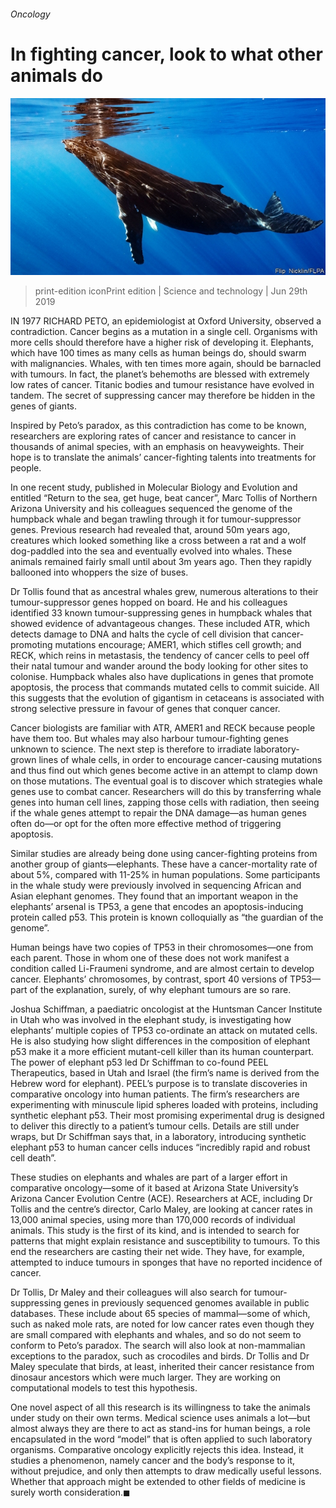 ###### Oncology

# In fighting cancer, look to what other animals do 

![image](images/20190629_STP001_1.jpg) 

> print-edition iconPrint edition | Science and technology | Jun 29th 2019 

IN 1977 RICHARD PETO, an epidemiologist at Oxford University, observed a contradiction. Cancer begins as a mutation in a single cell. Organisms with more cells should therefore have a higher risk of developing it. Elephants, which have 100 times as many cells as human beings do, should swarm with malignancies. Whales, with ten times more again, should be barnacled with tumours. In fact, the planet’s behemoths are blessed with extremely low rates of cancer. Titanic bodies and tumour resistance have evolved in tandem. The secret of suppressing cancer may therefore be hidden in the genes of giants. 

Inspired by Peto’s paradox, as this contradiction has come to be known, researchers are exploring rates of cancer and resistance to cancer in thousands of animal species, with an emphasis on heavyweights. Their hope is to translate the animals’ cancer-fighting talents into treatments for people. 

In one recent study, published in Molecular Biology and Evolution and entitled “Return to the sea, get huge, beat cancer”, Marc Tollis of Northern Arizona University and his colleagues sequenced the genome of the humpback whale and began trawling through it for tumour-suppressor genes. Previous research had revealed that, around 50m years ago, creatures which looked something like a cross between a rat and a wolf dog-paddled into the sea and eventually evolved into whales. These animals remained fairly small until about 3m years ago. Then they rapidly ballooned into whoppers the size of buses. 

Dr Tollis found that as ancestral whales grew, numerous alterations to their tumour-suppressor genes hopped on board. He and his colleagues identified 33 known tumour-suppressing genes in humpback whales that showed evidence of advantageous changes. These included ATR, which detects damage to DNA and halts the cycle of cell division that cancer-promoting mutations encourage; AMER1, which stifles cell growth; and RECK, which reins in metastasis, the tendency of cancer cells to peel off their natal tumour and wander around the body looking for other sites to colonise. Humpback whales also have duplications in genes that promote apoptosis, the process that commands mutated cells to commit suicide. All this suggests that the evolution of gigantism in cetaceans is associated with strong selective pressure in favour of genes that conquer cancer. 

Cancer biologists are familiar with ATR, AMER1 and RECK because people have them too. But whales may also harbour tumour-fighting genes unknown to science. The next step is therefore to irradiate laboratory-grown lines of whale cells, in order to encourage cancer-causing mutations and thus find out which genes become active in an attempt to clamp down on those mutations. The eventual goal is to discover which strategies whale genes use to combat cancer. Researchers will do this by transferring whale genes into human cell lines, zapping those cells with radiation, then seeing if the whale genes attempt to repair the DNA damage—as human genes often do—or opt for the often more effective method of triggering apoptosis. 

Similar studies are already being done using cancer-fighting proteins from another group of giants—elephants. These have a cancer-mortality rate of about 5%, compared with 11-25% in human populations. Some participants in the whale study were previously involved in sequencing African and Asian elephant genomes. They found that an important weapon in the elephants’ arsenal is TP53, a gene that encodes an apoptosis-inducing protein called p53. This protein is known colloquially as “the guardian of the genome”. 

Human beings have two copies of TP53 in their chromosomes—one from each parent. Those in whom one of these does not work manifest a condition called Li-Fraumeni syndrome, and are almost certain to develop cancer. Elephants’ chromosomes, by contrast, sport 40 versions of TP53—part of the explanation, surely, of why elephant tumours are so rare. 

Joshua Schiffman, a paediatric oncologist at the Huntsman Cancer Institute in Utah who was involved in the elephant study, is investigating how elephants’ multiple copies of TP53 co-ordinate an attack on mutated cells. He is also studying how slight differences in the composition of elephant p53 make it a more efficient mutant-cell killer than its human counterpart. The power of elephant p53 led Dr Schiffman to co-found PEEL Therapeutics, based in Utah and Israel (the firm’s name is derived from the Hebrew word for elephant). PEEL’s purpose is to translate discoveries in comparative oncology into human patients. The firm’s researchers are experimenting with minuscule lipid spheres loaded with proteins, including synthetic elephant p53. Their most promising experimental drug is designed to deliver this directly to a patient’s tumour cells. Details are still under wraps, but Dr Schiffman says that, in a laboratory, introducing synthetic elephant p53 to human cancer cells induces “incredibly rapid and robust cell death”. 

These studies on elephants and whales are part of a larger effort in comparative oncology—some of it based at Arizona State University’s Arizona Cancer Evolution Centre (ACE). Researchers at ACE, including Dr Tollis and the centre’s director, Carlo Maley, are looking at cancer rates in 13,000 animal species, using more than 170,000 records of individual animals. This study is the first of its kind, and is intended to search for patterns that might explain resistance and susceptibility to tumours. To this end the researchers are casting their net wide. They have, for example, attempted to induce tumours in sponges that have no reported incidence of cancer. 

Dr Tollis, Dr Maley and their colleagues will also search for tumour-suppressing genes in previously sequenced genomes available in public databases. These include about 65 species of mammal—some of which, such as naked mole rats, are noted for low cancer rates even though they are small compared with elephants and whales, and so do not seem to conform to Peto’s paradox. The search will also look at non-mammalian exceptions to the paradox, such as crocodiles and birds. Dr Tollis and Dr Maley speculate that birds, at least, inherited their cancer resistance from dinosaur ancestors which were much larger. They are working on computational models to test this hypothesis. 

One novel aspect of all this research is its willingness to take the animals under study on their own terms. Medical science uses animals a lot—but almost always they are there to act as stand-ins for human beings, a role encapsulated in the word “model” that is often applied to such laboratory organisms. Comparative oncology explicitly rejects this idea. Instead, it studies a phenomenon, namely cancer and the body’s response to it, without prejudice, and only then attempts to draw medically useful lessons. Whether that approach might be extended to other fields of medicine is surely worth consideration.◼ 

